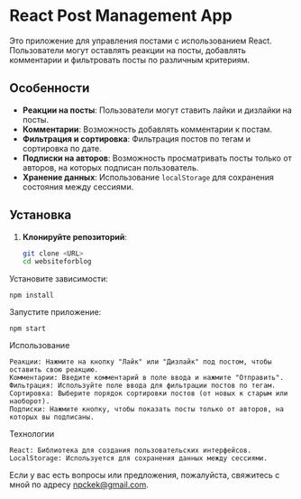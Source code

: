# React Post Management App

Это приложение для управления постами с использованием React. Пользователи могут оставлять реакции на посты, добавлять комментарии и фильтровать посты по различным критериям.

## Особенности

- **Реакции на посты**: Пользователи могут ставить лайки и дизлайки на посты.
- **Комментарии**: Возможность добавлять комментарии к постам.
- **Фильтрация и сортировка**: Фильтрация постов по тегам и сортировка по дате.
- **Подписки на авторов**: Возможность просматривать посты только от авторов, на которых подписан пользователь.
- **Хранение данных**: Использование `localStorage` для сохранения состояния между сессиями.

## Установка

1. **Клонируйте репозиторий**:
   ```bash
   git clone <URL>
   cd websiteforblog

Установите зависимости:

    npm install

Запустите приложение:

    npm start

Использование

    Реакции: Нажмите на кнопку "Лайк" или "Дизлайк" под постом, чтобы оставить свою реакцию.
    Комментарии: Введите комментарий в поле ввода и нажмите "Отправить".
    Фильтрация: Используйте поле ввода для фильтрации постов по тегам.
    Сортировка: Выберите порядок сортировки постов (от новых к старым или наоборот).
    Подписки: Нажмите кнопку, чтобы показать посты только от авторов, на которых вы подписаны.

Технологии

    React: Библиотека для создания пользовательских интерфейсов.
    LocalStorage: Используется для сохранения данных между сессиями.


Если у вас есть вопросы или предложения, пожалуйста, свяжитесь с мной по адресу npckek@gmail.com.